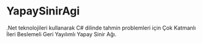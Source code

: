 # YapaySinirAgi

.Net teknolojileri kullanarak C# dilinde tahmin problemleri için Çok Katmanlı İleri Beslemeli Geri Yayılımlı Yapay Sinir Ağı.
